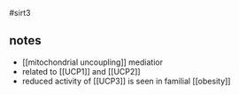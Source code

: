 #sirt3 
## notes
* [[mitochondrial uncoupling]] mediatior
* related to [[UCP1]] and [[UCP2]]
* reduced activity of [[UCP3]] is seen in familial [[obesity]]